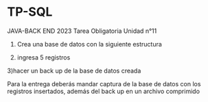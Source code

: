 # TP-SQL
JAVA-BACK END 2023 
Tarea Obligatoria Unidad n°11

1) Crea una base de datos con la siguiente estructura

2) ingresa 5 registros

3)hacer un back up de la base de datos creada

Para la entrega deberás mandar captura de la base de datos con los registros insertados, además del back up en un archivo comprimido

